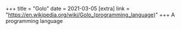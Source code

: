 +++
title = "Golo"
date = 2021-03-05
[extra]
link = "https://en.wikipedia.org/wiki/Golo_(programming_language)"
+++
A programming language

